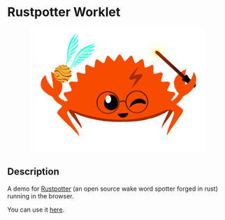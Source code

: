 # Rustpotter Worklet

<div align="center">
    <img src="https://raw.githubusercontent.com/GiviMAD/rustpotter/0f1094278c36953cd265dbfe33430a42b176fe0e/logo.png" width="400px"> 
</div>

## Description

A demo for [Rustpotter](https://github.com/GiviMAD/rustpotter) (an open source wake word spotter forged in rust) running in the browser.

You can use it [here](https://givimad.github.io/rustpotter-create-model-demo/).
